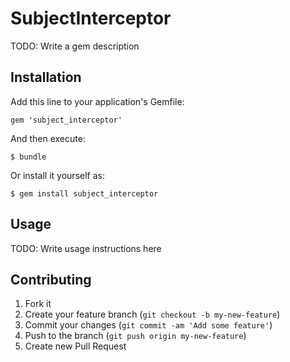 # SubjectInterceptor

TODO: Write a gem description

## Installation

Add this line to your application's Gemfile:

    gem 'subject_interceptor'

And then execute:

    $ bundle

Or install it yourself as:

    $ gem install subject_interceptor

## Usage

TODO: Write usage instructions here

## Contributing

1. Fork it
2. Create your feature branch (`git checkout -b my-new-feature`)
3. Commit your changes (`git commit -am 'Add some feature'`)
4. Push to the branch (`git push origin my-new-feature`)
5. Create new Pull Request
